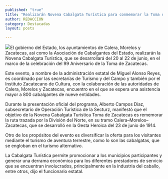 ```yaml
---
published: "true"
title: "Realizarán Novena Cabalgata Turística para conmemorar la Toma de Zacatecas "
author: REDACCION
category: Destacadas
layout: posts

---
```


![](http://i.imgur.com/WHxcp9Tm.jpg)El gobierno del Estado, los ayuntamientos de Calera, Morelos y Zacatecas, así como la Asociación de Cabalgantes del Estado, realizarán la Novena Cabalgata Turística, que se desarrollará del 20 al 22 de junio, en el marco de la celebración del 99 Aniversario de la Toma de Zacatecas.

Este evento, a nombre de la administración estatal de Miguel Alonso Reyes, es coordinado por las secretarías de Turismo y del Campo y también por el Instituto Zacatecano de Cultura, con la colaboración de las autoridades de Calera, Morelos y Zacatecas, encuentro en el que se espera una asistencia mayor a 800 cabalgantes de nueve entidades.

Durante la presentación oficial del programa, Alberto Campos Díaz, subsecretario de Operación Turística de la Secturz, manifestó que el objetivo de la Novena Cabalgata Turística Toma de Zacatecas es rememorar la ruta trazada por la División del Norte, en su tramo Calera–Morelos–Zacatecas, que se desarrolló en la Gesta Heroica del 23 de junio de 1914. 

Otro de los propósitos del evento es diversificar la oferta para los visitantes mediante el turismo de aventura terrestre, como lo son las cabalgatas, que se engloban en el turismo alternativo.

La Cabalgata Turística permite promocionar a los municipios participantes y generar una derrama económica para los diferentes prestadores de servicio que se encuentran involucrados, principalmente en la industria del caballo, entre otros, dijo el funcionario estatal.

